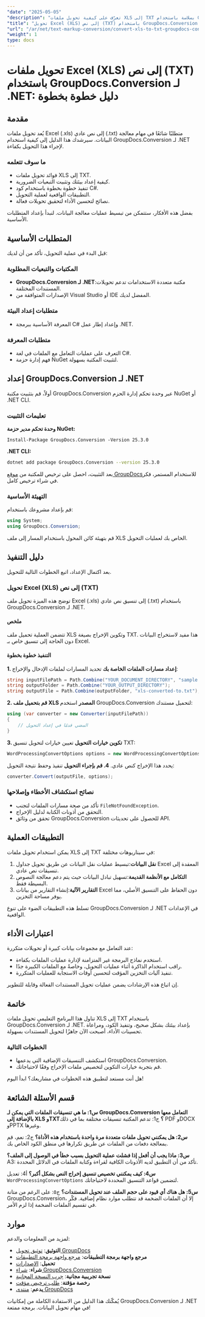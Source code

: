 ```yaml
---
"date": "2025-05-05"
"description": "تعرّف على كيفية تحويل ملفات XLS إلى TXT بسلاسة باستخدام GroupDocs.Conversion لـ .NET. يغطي هذا الدليل الشامل نصائح الإعداد والتنفيذ والتحسين."
"title": "تحويل Excel (XLS) إلى نص (TXT) باستخدام GroupDocs.Conversion لـ .NET - دليل خطوة بخطوة"
"url": "/ar/net/text-markup-conversion/convert-xls-to-txt-groupdocs-conversion-net/"
"weight": 1
type: docs
---
```

# تحويل ملفات Excel (XLS) إلى نص (TXT) باستخدام GroupDocs.Conversion لـ .NET: دليل خطوة بخطوة

## مقدمة

يُعد تحويل ملفات Excel (.xls) إلى نص عادي (.txt) متطلبًا شائعًا في مهام معالجة البيانات. سيرشدك هذا الدليل إلى كيفية استخدام GroupDocs.Conversion لـ .NET لإجراء هذا التحويل بكفاءة.

### ما سوف تتعلمه
- فوائد تحويل ملفات XLS إلى TXT.
- كيفية إعداد بيئتك وتثبيت التبعيات الضرورية.
- تنفيذ خطوة بخطوة باستخدام كود C#.
- التطبيقات الواقعية لعملية التحويل.
- نصائح لتحسين الأداء لتحقيق تحويلات فعالة.

بفضل هذه الأفكار، ستتمكن من تبسيط عمليات معالجة البيانات. لنبدأ بإعداد المتطلبات الأساسية.

## المتطلبات الأساسية

قبل البدء في عملية التحويل، تأكد من أن لديك:

### المكتبات والتبعيات المطلوبة
- **GroupDocs.Conversion لـ .NET**:مكتبة متعددة الاستخدامات تدعم تحويلات المستندات المختلفة.
- الإصدارات المتوافقة من Visual Studio أو IDE المفضل لديك.

### متطلبات إعداد البيئة
- المعرفة الأساسية ببرمجة C# وإعداد إطار عمل .NET.

### متطلبات المعرفة
- التعرف على عمليات التعامل مع الملفات في لغة C#.
- فهم إدارة حزمة NuGet لتثبيت المكتبة بسهولة.

## إعداد GroupDocs.Conversion لـ .NET

أولاً، قم بتثبيت مكتبة GroupDocs.Conversion عبر وحدة تحكم إدارة الحزم NuGet أو .NET CLI.

### تعليمات التثبيت

**وحدة تحكم مدير حزمة NuGet:**
```shell
Install-Package GroupDocs.Conversion -Version 25.3.0
```

**.NET CLI:**
```bash
dotnet add package GroupDocs.Conversion --version 25.3.0
```

بعد التثبيت، احصل على ترخيص للمكتبة من [موقع GroupDocs](https://purchase.groupdocs.com/temporary-license/)للاستخدام المستمر، فكر في شراء ترخيص كامل.

### التهيئة الأساسية

قم بإعداد مشروعك باستخدام:
```csharp
using System;
using GroupDocs.Conversion;
```
قم بتهيئة كائن المحول باستخدام المسار إلى ملف XLS الخاص بك لعمليات التحويل.

## دليل التنفيذ

بعد اكتمال الإعداد، اتبع الخطوات التالية للتحويل.

### تحويل Excel (XLS) إلى نص (TXT)

توضح هذه الميزة تحويل ملف Excel (.xls) إلى تنسيق نص عادي (.txt) باستخدام GroupDocs.Conversion لـ .NET.

#### ملخص
تتضمن العملية تحميل ملف XLS وتكوين الإخراج بصيغة TXT. هذا مفيد لاستخراج البيانات دون الحاجة إلى تنسيق خاص بـ Excel.

#### التنفيذ خطوة بخطوة
**1. إعداد مسارات الملفات الخاصة بك**
تحديد المسارات لملفات الإدخال والإخراج:
```csharp
string inputFilePath = Path.Combine("YOUR_DOCUMENT_DIRECTORY", "sample.xls");
string outputFolder = Path.Combine("YOUR_OUTPUT_DIRECTORY");
string outputFile = Path.Combine(outputFolder, "xls-converted-to.txt");
```
**2. قم بتحميل ملف XLS المصدر**
استخدم GroupDocs.Conversion لتحميل مستندك:
```csharp
using (var converter = new Converter(inputFilePath))
{
    // المضي قدمًا في إعداد التحويل
}
```
**3. تكوين خيارات التحويل**
تعيين خيارات لتحويل تنسيق TXT:
```csharp
WordProcessingConvertOptions options = new WordProcessingConvertOptions { Format = WordProcessingFileType.Txt };
```
يحدد هذا الإخراج كنص عادي.
**4. قم بإجراء التحويل**
تنفيذ وحفظ نتيجة التحويل:
```csharp
converter.Convert(outputFile, options);
```
### نصائح استكشاف الأخطاء وإصلاحها
- تأكد من صحة مسارات الملفات لتجنب `FileNotFoundException`.
- التحقق من أذونات الكتابة لدليل الإخراج.
- تحقق من وثائق GroupDocs.Conversion للحصول على تحديثات API.

## التطبيقات العملية
يمكن استخدام تحويل ملفات XLS إلى TXT في سيناريوهات مختلفة:
1. **نقل البيانات**:تبسيط عمليات نقل البيانات عن طريق تحويل جداول Excel المعقدة إلى تنسيقات نص عادي.
2. **التكامل مع الأنظمة القديمة**:تسهيل تبادل البيانات حيث يتم دعم معالجة النصوص البسيطة فقط.
3. **التقارير الآلية**:إنشاء التقارير من بيانات Excel دون الحفاظ على التنسيق الأصلي، مما يوفر مساحة التخزين.

تسلط هذه التطبيقات الضوء على تنوع GroupDocs.Conversion لـ .NET في الإعدادات الواقعية.

## اعتبارات الأداء
عند التعامل مع مجموعات بيانات كبيرة أو تحويلات متكررة:
- استخدم نماذج البرمجة غير المتزامنة لإدارة عمليات الملفات بكفاءة.
- راقب استخدام الذاكرة أثناء عمليات التحويل، وخاصةً مع الملفات الكبيرة جدًا.
- تنفيذ آليات التخزين المؤقت لتحسين أوقات الاستجابة للعمليات المتكررة.

إن اتباع هذه الإرشادات يضمن عمليات تحويل المستندات الفعالة وقابلة للتطوير.

## خاتمة
تناول هذا البرنامج التعليمي تحويل ملفات XLS إلى TXT باستخدام GroupDocs.Conversion لـ .NET. بإعداد بيئتك بشكل صحيح، وتنفيذ الكود، ومراعاة تحسينات الأداء، أصبحت الآن جاهزًا لتحويل المستندات بسهولة.

### الخطوات التالية
- استكشف التنسيقات الإضافية التي يدعمها GroupDocs.Conversion.
- قم بتجربة خيارات التكوين لتخصيص ملفات الإخراج وفقًا لاحتياجاتك.

هل أنت مستعد لتطبيق هذه الخطوات في مشاريعك؟ ابدأ اليوم!

## قسم الأسئلة الشائعة
**س1: ما هي تنسيقات الملفات التي يمكن لـ GroupDocs.Conversion التعامل معها بالإضافة إلى XLS وTXT؟**
ج1: تدعم المكتبة تنسيقات مختلفة بما في ذلك PDF وDOCX وPPTX وغيرها.

**س2: هل يمكنني تحويل ملفات متعددة مرة واحدة باستخدام هذه الأداة؟**
ج2: نعم، قم بمعالجة دفعات من الملفات عن طريق تكرارها في منطق الكود الخاص بك.

**س3: ماذا يجب أن أفعل إذا فشلت عملية التحويل بسبب خطأ في الوصول إلى الملف؟**
A3: تأكد من أن التطبيق لديه الأذونات الكافية لقراءة وكتابة الملفات في الدلائل المحددة.

**س4: كيف يمكنني تخصيص تنسيق إخراج النص بشكل أكبر؟**
أ4: تعديل `WordProcessingConvertOptions` لتضمين قواعد التنسيق المحددة لاحتياجاتك.

**س5: هل هناك أي قيود على حجم الملف عند تحويل المستندات؟**
ج٥: على الرغم من متانة GroupDocs.Conversion، إلا أن الملفات الضخمة قد تتطلب موارد نظام إضافية. فكّر في تقسيم الملفات الضخمة إذا لزم الأمر.

## موارد
لمزيد من المعلومات والدعم:
- **التوثيق**: [توثيق تحويل GroupDocs](https://docs.groupdocs.com/conversion/net/)
- **مرجع واجهة برمجة التطبيقات**: [مرجع واجهة برمجة التطبيقات](https://reference.groupdocs.com/conversion/net/)
- **تحميل**: [الإصدارات](https://releases.groupdocs.com/conversion/net/)
- **شراء**: [شراء GroupDocs.Conversion](https://purchase.groupdocs.com/buy)
- **نسخة تجريبية مجانية**: [جرب النسخة المجانية](https://releases.groupdocs.com/conversion/net/)
- **رخصة مؤقتة**: [طلب ترخيص مؤقت](https://purchase.groupdocs.com/temporary-license/)
- **يدعم**: [منتدى GroupDocs](https://forum.groupdocs.com/c/conversion/10)

يُمكّنك هذا الدليل من الاستفادة الكاملة من إمكانيات GroupDocs.Conversion لـ .NET في مهام تحويل البيانات. برمجة ممتعة!